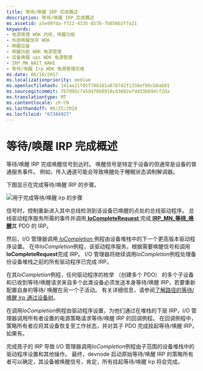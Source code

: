 ```yaml
---
title: 等待/唤醒 IRP 完成概述
description: 等待/唤醒 IRP 完成概述
ms.assetid: a5e09fda-f722-4335-8576-7b058b2f7a21
keywords:
- 电源管理 WDK 内核，唤醒功能
- 外部唤醒信号 WDK
- 唤醒设备
- 唤醒功能 WDK 电源管理
- 设备唤醒 ups WDK 电源管理
- IRP_MN_WAIT_WAKE
- 等待/唤醒 Irp WDK 电源管理完成
ms.date: 06/16/2017
ms.localizationpriority: medium
ms.openlocfilehash: 141aa21f05f788181a878742f1338ef09cb8ab01
ms.sourcegitcommit: fb7d95c7a5d47860918cd3602efdd33b69dcf2da
ms.translationtype: MT
ms.contentlocale: zh-CN
ms.lasthandoff: 06/25/2019
ms.locfileid: "67384927"
---
```

# <a name="overview-of-waitwake-irp-completion"></a>等待/唤醒 IRP 完成概述





等待/唤醒 IRP 完成唤醒信号到达时。 唤醒信号是特定于设备的但通常是设备的普通服务事件。 例如，传入通道可能会导致唤醒处于睡眠状态调制解调器。

下图显示在完成等待/唤醒 IRP 的步骤。

![用于完成等待/唤醒 irp 的步骤](images/comp-waitwake.png)

信号时，控制重新进入其中总线检测到该设备已唤醒的点处的总线驱动程序。 总线驱动程序服务所需的事件并调用[ **IoCompleteRequest** ](https://docs.microsoft.com/windows-hardware/drivers/ddi/content/wdm/nf-wdm-iocompleterequest)完成[ **IRP\_MN\_等待\_唤醒**](https://docs.microsoft.com/windows-hardware/drivers/kernel/irp-mn-wait-wake)其 PDO 的 IRP。

然后，I/O 管理器调用[ *IoCompletion* ](https://docs.microsoft.com/windows-hardware/drivers/ddi/content/wdm/nc-wdm-io_completion_routine)例程由设备堆栈中的下一个更高版本驱动程序设置。 在中*IoCompletion*例程，该驱动程序服务，根据需要唤醒信号和调用**IoCompleteRequest**完成 IRP。 I/O 管理器将继续调用*IoCompletion*例程处理备份设备堆栈之前的所有驱动程序已完成 IRP。

在其*IoCompletion*例程，任何驱动程序的枚举 （创建多个 PDO） 的多个子设备和已收到等待/唤醒请求来自多个此类设备必须发送本身等待/唤醒 IRP，若要重新配置自身的等待/ 唤醒在另一个子活动。 有关详细信息，请参阅[了解路径的等待/唤醒 Irp 通过设备树](understanding-the-path-of-wait-wake-irps-through-a-device-tree.md)。

在调用*IoCompletion*例程由驱动程序设置，为他们通过在堆栈的下层 IRP，I/O 管理器调用所有者设置的电源策略请求等待/唤醒 IRP 的回调例程。 在回调例程中，策略所有者应将其设备恢复至工作状态，并对其子 PDO 完成挂起等待/唤醒 IRP，如果有。

完成孩子的 IRP 导致 I/O 管理器调用*IoCompletion*例程由子范围的设备堆栈中的驱动程序设置和其他操作。 最终，devnode 启动原始等待/唤醒 IRP 的策略所有者可以确定，其设备被唤醒信号，肯定，所有挂起等待/唤醒 Irp 将会完成。

 

 




